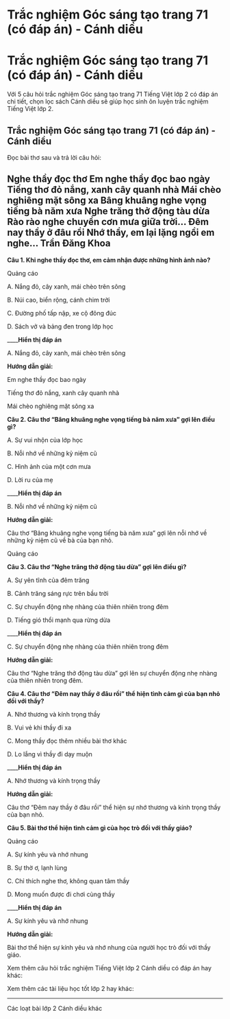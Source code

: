 # Trắc nghiệm Góc sáng tạo trang 71 (có đáp án) - Cánh diều

# Trắc nghiệm Góc sáng tạo trang 71 (có đáp án) - Cánh diều

Với 5 câu hỏi trắc nghiệm Góc sáng tạo trang 71 Tiếng Việt lớp 2 có đáp án chi tiết, chọn lọc sách Cánh diều sẽ giúp học sinh ôn luyện trắc nghiệm Tiếng Việt lớp 2.

## Trắc nghiệm Góc sáng tạo trang 71 (có đáp án) - Cánh diều

Đọc bài thơ sau và trả lời câu hỏi: 

**Nghe thầy đọc thơ** Em nghe thầy đọc bao ngày Tiếng thơ đỏ nắng, xanh cây quanh nhà Mái chèo nghiêng mặt sông xa Bâng khuâng nghe vọng tiếng bà năm xưa Nghe trăng thở động tàu dừa Rào rào nghe chuyển cơn mưa giữa trời... Đêm nay thầy ở đâu rồi Nhớ thầy, em lại lặng ngồi em nghe... Trần Đăng Khoa  
---  
  
**Câu 1. Khi nghe thầy đọc thơ, em cảm nhận được những hình ảnh nào?**

Quảng cáo

A. Nắng đỏ, cây xanh, mái chèo trên sông

B. Núi cao, biển rộng, cánh chim trời

C. Đường phố tấp nập, xe cộ đông đúc

D. Sách vở và bảng đen trong lớp học

____**Hiển thị đáp án**

A. Nắng đỏ, cây xanh, mái chèo trên sông

**Hướng dẫn giải:**

Em nghe thầy đọc bao ngày

Tiếng thơ đỏ nắng, xanh cây quanh nhà

Mái chèo nghiêng mặt sông xa

**Câu 2. Câu thơ “Bâng khuâng nghe vọng tiếng bà năm xưa” gợi lên điều gì?**

A. Sự vui nhộn của lớp học

B. Nỗi nhớ về những kỷ niệm cũ

C. Hình ảnh của một cơn mưa

D. Lời ru của mẹ

____**Hiển thị đáp án**

B. Nỗi nhớ về những kỷ niệm cũ

**Hướng dẫn giải:**

Câu thơ “Bâng khuâng nghe vọng tiếng bà năm xưa” gợi lên nỗi nhớ về những kỷ niệm cũ về bà của bạn nhỏ.

Quảng cáo

**Câu 3. Câu thơ “Nghe trăng thở động tàu dừa” gợi lên điều gì?**

A. Sự yên tĩnh của đêm trăng

B. Cảnh trăng sáng rực trên bầu trời

C. Sự chuyển động nhẹ nhàng của thiên nhiên trong đêm

D. Tiếng gió thổi mạnh qua rừng dừa

____**Hiển thị đáp án**

C. Sự chuyển động nhẹ nhàng của thiên nhiên trong đêm

**Hướng dẫn giải:**

Câu thơ “Nghe trăng thở động tàu dừa” gợi lên sự chuyển động nhẹ nhàng của thiên nhiên trong đêm.

**Câu 4. Câu thơ “Đêm nay thầy ở đâu rồi” thể hiện tình cảm gì của bạn nhỏ đối với thầy?**

A. Nhớ thương và kính trọng thầy

B. Vui vẻ khi thầy đi xa

C. Mong thầy đọc thêm nhiều bài thơ khác

D. Lo lắng vì thầy đi dạy muộn

____**Hiển thị đáp án**

A. Nhớ thương và kính trọng thầy

**Hướng dẫn giải:**

Câu thơ “Đêm nay thầy ở đâu rồi” thể hiện sự nhớ thương và kính trọng thầy của bạn nhỏ.

**Câu 5. Bài thơ thể hiện tình cảm gì của học trò đối với thầy giáo?**

Quảng cáo

A. Sự kính yêu và nhớ nhung

B. Sự thờ ơ, lạnh lùng

C. Chỉ thích nghe thơ, không quan tâm thầy

D. Mong muốn được đi chơi cùng thầy

____**Hiển thị đáp án**

A. Sự kính yêu và nhớ nhung

**Hướng dẫn giải:**

Bài thơ thể hiện sự kính yêu và nhớ nhung của người học trò đối với thầy giáo.

Xem thêm câu hỏi trắc nghiệm Tiếng Việt lớp 2 Cánh diều có đáp án hay khác:

Xem thêm các tài liệu học tốt lớp 2 hay khác:

* * *

Các loạt bài lớp 2 Cánh diều khác

